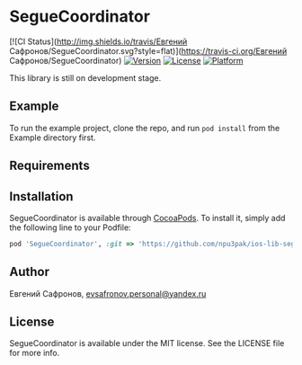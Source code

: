 # SegueCoordinator

[![CI Status](http://img.shields.io/travis/Евгений Сафронов/SegueCoordinator.svg?style=flat)](https://travis-ci.org/Евгений Сафронов/SegueCoordinator)
[![Version](https://img.shields.io/cocoapods/v/SegueCoordinator.svg?style=flat)](http://cocoapods.org/pods/SegueCoordinator)
[![License](https://img.shields.io/cocoapods/l/SegueCoordinator.svg?style=flat)](http://cocoapods.org/pods/SegueCoordinator)
[![Platform](https://img.shields.io/cocoapods/p/SegueCoordinator.svg?style=flat)](http://cocoapods.org/pods/SegueCoordinator)

This library is still on development stage.

## Example

To run the example project, clone the repo, and run `pod install` from the Example directory first.

## Requirements

## Installation

SegueCoordinator is available through [CocoaPods](http://cocoapods.org). To install
it, simply add the following line to your Podfile:

```ruby
pod 'SegueCoordinator', :git => 'https://github.com/npu3pak/ios-lib-segue-coordinator.git' 
```

## Author

Евгений Сафронов, evsafronov.personal@yandex.ru

## License

SegueCoordinator is available under the MIT license. See the LICENSE file for more info.

